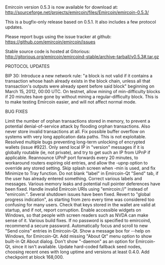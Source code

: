 Emircoin version 0.5.3 is now available for download at:
http://sourceforge.net/projects/emircoin/files/Emircoin/emircoin-0.5.3/

This is a bugfix-only release based on 0.5.1.
It also includes a few protocol updates.

Please report bugs using the issue tracker at github:
https://github.com/emircoin/emircoin/issues

Stable source code is hosted at Gitorious:
http://gitorious.org/emircoin/emircoind-stable/archive-tarball/v0.5.3#.tar.gz

PROTOCOL UPDATES

BIP 30: Introduce a new network rule: "a block is not valid if it contains a transaction whose hash already exists in the block chain, unless all that transaction's outputs were already spent before said block" beginning on March 15, 2012, 00:00 UTC.
On testnet, allow mining of min-difficulty blocks if 20 minutes have gone by without mining a regular-difficulty block. This is to make testing Emircoin easier, and will not affect normal mode.

BUG FIXES

Limit the number of orphan transactions stored in memory, to prevent a potential denial-of-service attack by flooding orphan transactions. Also never store invalid transactions at all.
Fix possible buffer overflow on systems with very long application data paths. This is not exploitable.
Resolved multiple bugs preventing long-term unlocking of encrypted wallets
(issue #922).
Only send local IP in "version" messages if it is globally routable (ie, not private), and try to get such an IP from UPnP if applicable.
Reannounce UPnP port forwards every 20 minutes, to workaround routers expiring old entries, and allow the -upnp option to override any stored setting.
Skip splash screen when -min is used, and fix Minimize to Tray function.
Do not blank "label" in Emircoin-Qt "Send" tab, if the user has already entered something.
Correct various labels and messages.
Various memory leaks and potential null pointer deferences have been fixed.
Handle invalid Emircoin URIs using "emircoin://" instead of "emircoin:".
Several shutdown issues have been fixed.
Revert to "global progress indication", as starting from zero every time was considered too confusing for many users.
Check that keys stored in the wallet are valid at startup, and if not, report corruption.
Enable accessible widgets on Windows, so that people with screen readers such as NVDA can make sense of it.
Various build fixes.
If no password is specified to emircoind, recommend a secure password.
Automatically focus and scroll to new "Send coins" entries in Emircoin-Qt.
Show a message box for --help on Windows, for Emircoin-Qt.
Add missing "About Qt" menu option to show built-in Qt About dialog.
Don't show "-daemon" as an option for Emircoin-Qt, since it isn't available.
Update hard-coded fallback seed nodes, choosing recent ones with long uptime and versions at least 0.4.0.
Add checkpoint at block 168,000.
